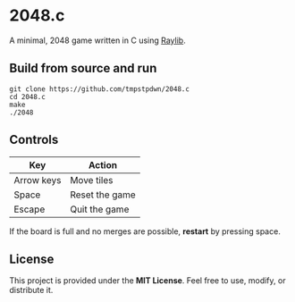 # 2048.c

A minimal, 2048 game written in C using [Raylib](https://www.raylib.com/).

## Build from source and run

```
git clone https://github.com/tmpstpdwn/2048.c
cd 2048.c
make
./2048
```

## Controls

| Key        | Action         |
|------------|----------------|
| Arrow keys | Move tiles     |
| Space      | Reset the game |
| Escape     | Quit the game  |


If the board is full and no merges are possible, **restart** by pressing space.


## License

This project is provided under the **MIT License**. Feel free to use, modify, or distribute it.

